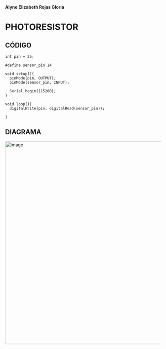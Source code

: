 **Alyne Elizabeth Rojas Gloria**

# PHOTORESISTOR

## CÓDIGO
```
int pin = 25;

#define sensor_pin 14

void setup(){
  pinMode(pin, OUTPUT);
  pinMode(sensor_pin, INPUT);

  Serial.begin(115200);
}

void loop(){
  digitalWrite(pin, digitalRead(sensor_pin));

}
```
## DIAGRAMA
<img width="657" alt="image" src="https://user-images.githubusercontent.com/99991955/224518792-fe46514f-80d9-4bf5-9a3d-66c79f6f7630.png">
